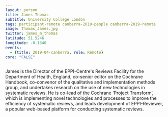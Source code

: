 ```yaml
---
layout: person
title: James Thomas
subtitle: University College London
tags: participant-remote canberra-2019-people canberra-2019-remote
image: Thomas_James.jpg
twitter: james_m_thomas
latitude: 51.5246
longitude: -0.1340
events:
  - {title: 2019-04-canberra, role: Remote}
core: "FALSE"
---
```

James is the Director of the EPPI-Centre's Reviews Facility for the Department of Health, England, co-senior editor on the Cochrane Handbook, co-convenor of the qualitative and implementation methods group, and undertakes research on the use of new technologies in systematic reviews. He is co-lead of the Cochrane ‘Project Transform’, which is implementing novel technologies and processes to improve the efficiency of systematic reviews, and leads development of EPPI-Reviewer, a popular web-based platform for conducting systematic reviews.